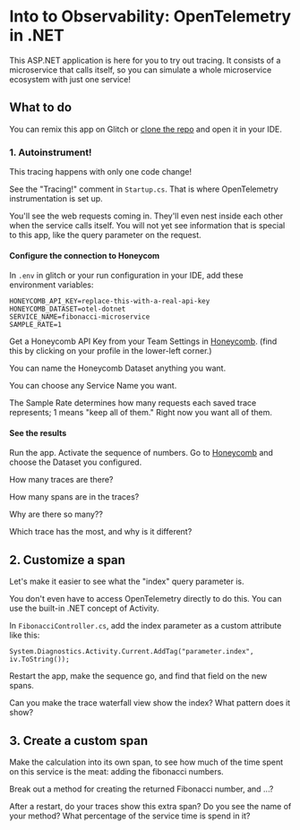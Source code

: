 # Into to Observability: OpenTelemetry in .NET

This ASP.NET application is here for you to try out tracing.
It consists of a microservice that calls itself, so you can simulate
a whole microservice ecosystem with just one service!

## What to do

You can remix this app on Glitch or [clone the repo](https://github.com/jessitron/otel-dotnet) and open it in your IDE.

### 1. Autoinstrument!

This tracing happens with only one code change!

See the "Tracing!" comment in `Startup.cs`. That is where OpenTelemetry instrumentation is set up.

You'll see the web requests coming in. They'll even nest inside each other when the service calls itself. You will not yet
see information that is special to this app, like the query parameter on the request.

#### Configure the connection to Honeycom

In `.env` in glitch or your run configuration in your IDE, add these
environment variables:

```
HONEYCOMB_API_KEY=replace-this-with-a-real-api-key
HONEYCOMB_DATASET=otel-dotnet
SERVICE_NAME=fibonacci-microservice
SAMPLE_RATE=1
```

Get a Honeycomb API Key from your Team Settings in [Honeycomb](https://ui.honeycomb.io).
(find this by clicking on your profile in the lower-left corner.)

You can name the Honeycomb Dataset anything you want.

You can choose any Service Name you want.

The Sample Rate determines how many requests each saved trace represents; 1 means "keep all of them." Right now you want all of them.

#### See the results

Run the app. Activate the sequence of numbers.
Go to [Honeycomb](https://ui.honeycomb.io) and choose the Dataset you configured.

How many traces are there?

How many spans are in the traces?

Why are there so many??

Which trace has the most, and why is it different?

## 2. Customize a span

Let's make it easier to see what the "index" query parameter is.

You don't even have to access OpenTelemetry directly to do this.
You can use the built-in .NET concept of Activity.

In `FibonacciController.cs`, add the index parameter as a custom attribute like this:

`System.Diagnostics.Activity.Current.AddTag("parameter.index", iv.ToString());`

Restart the app, make the sequence go, and find that field on the new spans.

Can you make the trace waterfall view show the index? What pattern does it show?

## 3. Create a custom span

Make the calculation into its own span, to see how much of the time spent on
this service is the meat: adding the fibonacci numbers.

Break out a method for creating the returned Fibonacci number, and ...?

After a restart, do your traces show this extra span? Do you see the name of your method?
What percentage of the service time is spend in it?

